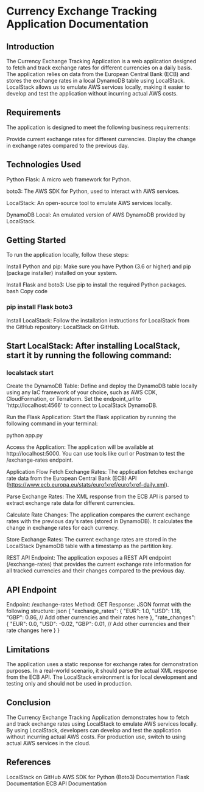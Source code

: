 # Currency Exchange Tracking Application Documentation
## Introduction
The Currency Exchange Tracking Application is a web application designed to fetch and track exchange rates for different currencies on a daily basis. The application relies on data from the European Central Bank (ECB) and stores the exchange rates in a local DynamoDB table using LocalStack. LocalStack allows us to emulate AWS services locally, making it easier to develop and test the application without incurring actual AWS costs.

## Requirements
The application is designed to meet the following business requirements:

Provide current exchange rates for different currencies.
Display the change in exchange rates compared to the previous day.

## Technologies Used
Python
Flask: A micro web framework for Python.

boto3: The AWS SDK for Python, used to interact with AWS services.

LocalStack: An open-source tool to emulate AWS services locally.

DynamoDB Local: An emulated version of AWS DynamoDB provided by LocalStack.

## Getting Started
To run the application locally, follow these steps:

Install Python and pip: Make sure you have Python (3.6 or higher) and pip (package installer) installed on your system.

Install Flask and boto3: Use pip to install the required Python packages.
bash
Copy code
### pip install Flask boto3
Install LocalStack: Follow the installation instructions for LocalStack from the GitHub repository: LocalStack on GitHub.

## Start LocalStack: After installing LocalStack, start it by running the following command:

### localstack start
Create the DynamoDB Table: Define and deploy the DynamoDB table locally using any IaC framework of your choice, such as AWS CDK, CloudFormation, or Terraform. Set the endpoint_url to 'http://localhost:4566' to connect to LocalStack DynamoDB.

Run the Flask Application: Start the Flask application by running the following command in your terminal:

python app.py

Access the Application: The application will be available at http://localhost:5000. You can use tools like curl or Postman to test the /exchange-rates endpoint.

Application Flow
Fetch Exchange Rates: The application fetches exchange rate data from the European Central Bank (ECB) API (https://www.ecb.europa.eu/stats/eurofxref/eurofxref-daily.xml).

Parse Exchange Rates: The XML response from the ECB API is parsed to extract exchange rate data for different currencies.

Calculate Rate Changes: The application compares the current exchange rates with the previous day's rates (stored in DynamoDB). It calculates the change in exchange rates for each currency.

Store Exchange Rates: The current exchange rates are stored in the LocalStack DynamoDB table with a timestamp as the partition key.

REST API Endpoint: The application exposes a REST API endpoint (/exchange-rates) that provides the current exchange rate information for all tracked currencies and their changes compared to the previous day.

## API Endpoint
Endpoint: /exchange-rates
Method: GET
Response: JSON format with the following structure:
json
{
  "exchange_rates": {
    "EUR": 1.0,
    "USD": 1.18,
    "GBP": 0.86,
    // Add other currencies and their rates here
  },
  "rate_changes": {
    "EUR": 0.0,
    "USD": -0.02,
    "GBP": 0.01,
    // Add other currencies and their rate changes here
  }
}
## Limitations
The application uses a static response for exchange rates for demonstration purposes. In a real-world scenario, it should parse the actual XML response from the ECB API.
The LocalStack environment is for local development and testing only and should not be used in production.
## Conclusion
The Currency Exchange Tracking Application demonstrates how to fetch and track exchange rates using LocalStack to emulate AWS services locally. By using LocalStack, developers can develop and test the application without incurring actual AWS costs. For production use, switch to using actual AWS services in the cloud.

## References
LocalStack on GitHub
AWS SDK for Python (Boto3) Documentation
Flask Documentation
ECB API Documentation
